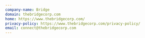 ```yaml
---
company-name: Bridge
domain: thebridgecorp.com
home: https://www.thebridgecorp.com/
privacy-policy: https://www.thebridgecorp.com/privacy-policy/
email: connect@thebridgecorp.com
---
```




